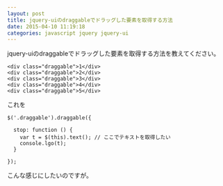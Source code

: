 ```yaml
---
layout: post
title: jquery-uiのdraggableでドラッグした要素を取得する方法
date: 2015-04-10 11:19:18
categories: javascript jquery jquery-ui
---
```

<p>jquery-uiのdraggableでドラッグした要素を取得する方法を教えてください。</p>

<pre><code>&lt;div class="draggable"&gt;1&lt;/div&gt;
&lt;div class="draggable"&gt;2&lt;/div&gt;
&lt;div class="draggable"&gt;3&lt;/div&gt;
&lt;div class="draggable"&gt;4&lt;/div&gt;
&lt;div class="draggable"&gt;5&lt;/div&gt;
</code></pre>

<p>これを</p>

<pre><code>$('.draggable').draggable({

  stop: function () {
    var t = $(this).text(); // ここでテキストを取得したい
    console.lgo(t);
  }

});
</code></pre>

<p>こんな感じにしたいのですが。</p>

